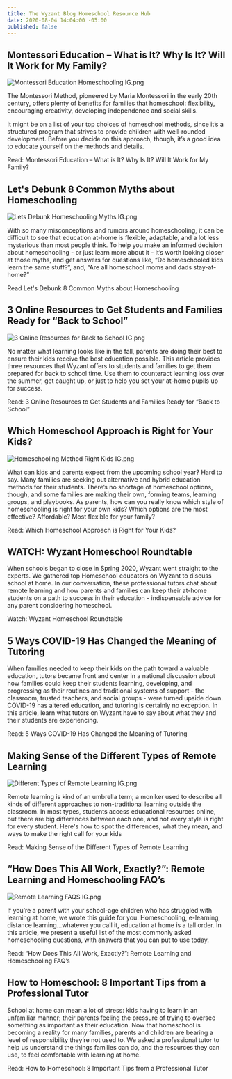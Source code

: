 ```yaml
---
title: The Wyzant Blog Homeschool Resource Hub
date: 2020-08-04 14:04:00 -05:00
published: false
---
```


## Montessori Education – What is It? Why Is It? Will It Work for My Family?

![Montessori Education Homeschooling IG.png](/blog/uploads/Montessori%20Education%20Homeschooling%20IG.png)

The Montessori Method, pioneered by Maria Montessori in the early 20th century, offers plenty of benefits for families that homeschool: flexibility, encouraging creativity, developing independence and social skills. 

It might be on a list of your top choices of homeschool methods, since it’s a structured program that strives to provide children with well-rounded development. Before you decide on this approach, though, it’s a good idea to educate yourself on the methods and details.

Read: Montessori Education – What is It? Why Is It? Will It Work for My Family?

## Let's Debunk 8 Common Myths about Homeschooling

![Lets Debunk Homeschooling Myths IG.png](/blog/uploads/Lets%20Debunk%20Homeschooling%20Myths%20IG.png)

With so many misconceptions and rumors around homeschooling, it can be difficult to see that education at-home is flexible, adaptable, and a lot less mysterious than most people think. To help you make an informed decision about homeschooling - or just learn more about it - it’s worth looking closer at those myths, and get answers for questions like, “Do homeschooled kids learn the same stuff?”, and, “Are all homeschool moms and dads stay-at-home?”

Read Let's Debunk 8 Common Myths about Homeschooling

## 3 Online Resources to Get Students and Families Ready for “Back to School”

![3 Online Resources for Back to School IG.png](/blog/uploads/3%20Online%20Resources%20for%20Back%20to%20School%20IG.png)

No matter what learning looks like in the fall, parents are doing their best to ensure their kids receive the best education possible. This article provides three resources that Wyzant offers to students and families to get them prepared for back to school time. Use them to counteract learning loss over the summer, get caught up, or just to help you set your at-home pupils up for success.

Read: 3 Online Resources to Get Students and Families Ready for “Back to School”

## Which Homeschool Approach is Right for Your Kids?

![Homeschooling Method Right Kids IG.png](/blog/uploads/Homeschooling%20Method%20Right%20Kids%20IG.png)

What can kids and parents expect from the upcoming school year? Hard to say. Many families are seeking out alternative and hybrid education methods for their students. There’s no shortage of homeschool options, though, and some families are making their own, forming teams, learning groups, and playbooks. As parents, how can you really know which style of homeschooling is right for your own kids? Which options are the most effective? Affordable? Most flexible for your family?

Read: Which Homeschool Approach is Right for Your Kids?

## WATCH: Wyzant Homeschool Roundtable
When schools began to close in Spring 2020, Wyzant went straight to the experts. We gathered top Homeschool educators on Wyzant to discuss school at home. In our conversation, these professional tutors chat about remote learning and how parents and families can keep their at-home students on a path to success in their education - indispensable advice for any parent considering homeschool.

Watch: Wyzant Homeschool Roundtable

## 5 Ways COVID-19 Has Changed the Meaning of Tutoring
When families needed to keep their kids on the path toward a valuable education, tutors became front and center in a national discussion about how families could keep their students learning, developing, and progressing as their routines and traditional systems of support - the classroom, trusted teachers, and social groups - were turned upside down. COVID-19 has altered education, and tutoring is certainly no exception. In this article, learn what tutors on Wyzant have to say about what they and their students are experiencing. 

Read: 5 Ways COVID-19 Has Changed the Meaning of Tutoring


## Making Sense of the Different Types of Remote Learning

![Different Types of Remote Learning IG.png](/blog/uploads/Different%20Types%20of%20Remote%20Learning%20IG.png)

Remote learning is kind of an umbrella term; a moniker used to describe all kinds of different approaches to non-traditional learning outside the classroom. In most types, students access educational resources online, but there are big differences between each one, and not every style is right for every student. Here's how to spot the differences, what they mean, and ways to make the right call for your kids

Read: Making Sense of the Different Types of Remote Learning


## “How Does This All Work, Exactly?”: Remote Learning and Homeschooling FAQ’s

![Remote Learning FAQS IG.png](/blog/uploads/Remote%20Learning%20FAQS%20IG.png)

If you’re a parent with your school-age children who has struggled with learning at home, we wrote this guide for you. Homeschooling, e-learning, distance learning...whatever you call it, education at home is a tall order. In this article, we present a useful list of the most commonly asked homeschooling questions, with answers that you can put to use today.

Read: “How Does This All Work, Exactly?”: Remote Learning and Homeschooling FAQ’s


## How to Homeschool: 8 Important Tips from a Professional Tutor
School at home can mean a lot of stress: kids having to learn in an unfamiliar manner; their parents feeling the pressure of trying to oversee something as important as their education. Now that homeschool is becoming a reality for many families, parents and children are bearing a level of responsibility they’re not used to. We asked a professional tutor to help us understand the things families can do, and the resources they can use, to feel comfortable with learning at home. 

Read: How to Homeschool: 8 Important Tips from a Professional Tutor


